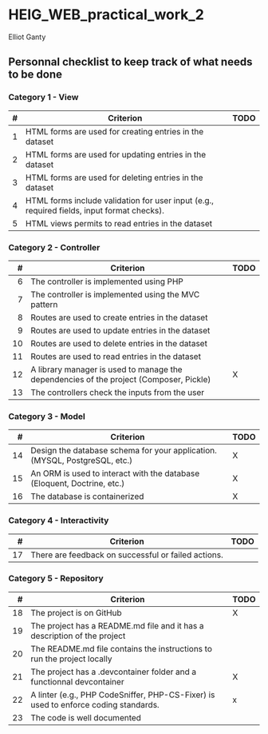 # HEIG_WEB_practical_work_2

Elliot Ganty

## Personnal checklist to keep track of what needs to be done

### Category 1 - View

|  #  | Criterion                                                                | TODO  |
| --: | ----------------------------------------------------------------------   | ----  |
|  1  | HTML forms are used for creating entries in the dataset                  |       |
|  2  | HTML forms are used for updating entries in the dataset                  |       |
|  3  | HTML forms are used for deleting entries in the dataset                  |       |
|  4  | HTML forms include validation for user input (e.g., required fields, input format checks).  |       |
|  5  | HTML views permits to read entries in the dataset                        |       |

### Category 2 - Controller

|  #  | Criterion                                                                | TODO |
| --: | ----------------------------------------------------------------------   | ---- |
| 6   | The controller is implemented using PHP                                  |      |
| 7   | The controller is implemented using the MVC pattern                      |      |
| 8   | Routes are used to create entries in the dataset                         |      |
| 9   | Routes are used to update entries in the dataset                         |      |
| 10  | Routes are used to delete entries in the dataset                         |      |
| 11  | Routes are used to read entries in the dataset                           |      |
| 12  | A library manager is used to manage the dependencies of the project (Composer, Pickle) |   X  |
| 13  | The controllers check the inputs from the user                           |      |

### Category 3 - Model

|  #  | Criterion                                                                | TODO |
| --: | ----------------------------------------------------------------------   | ---- |
| 14  | Design the database schema for your application. (MYSQL, PostgreSQL, etc.) |  X   |
| 15  | An ORM is used to interact with the database (Eloquent, Doctrine, etc.)  |   X  |
| 16  | The database is containerized                                            |   X  |

### Category 4 - Interactivity

|  #  | Criterion                                                                | TODO |
| --: | ----------------------------------------------------------------------   | ---- |
| 17  |There are feedback on successful or failed actions.	                     |      |

### Category 5 - Repository

|  #  | Criterion                                                                | TODO |
| --: | ----------------------------------------------------------------------   | ---- |
| 18  | The project is on GitHub                                                 |   X  |
| 19  | The project has a README.md file and it has a description of the project |      |
| 20  | The README.md file contains the instructions to run the project locally  |      |
| 21  | The project has a .devcontainer folder and a functionnal devcontainer    |  X   |
| 22  | A linter (e.g., PHP CodeSniffer, PHP-CS-Fixer) is used to enforce coding standards.|  x   |
| 23  | The code is well documented                                              |      |